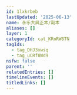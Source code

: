 ```yaml
---
id: 1lxkrbeb
lastUpdated: '2025-06-13'
name: 永乐大典正本/副本
aliases: []
layer: 1
categoryId: cat_KRnRW8TN
tagIds:
  - tag_DHJ3xwsq
  - tag_uCRf8Wd9
nsfw: false
parent: ''
relatedEntries: []
timelineEvents: []
titledLinks: []
---
```


